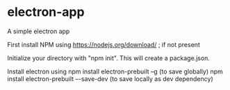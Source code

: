 # electron-app
A simple electron app

First install NPM using https://nodejs.org/download/ ; if not present

Initialize your directory with "npm init". This will create a package.json.

Install electron using 
  npm install electron-prebuilt –g (to save globally)
  npm install electron-prebuilt –-save-dev (to save locally as dev dependency)
